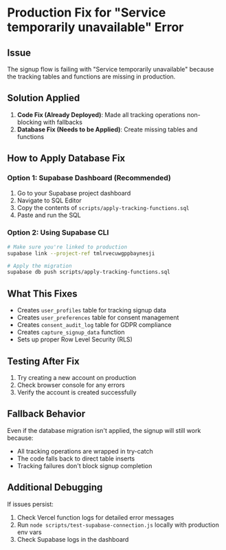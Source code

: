 # Production Fix for "Service temporarily unavailable" Error

## Issue
The signup flow is failing with "Service temporarily unavailable" because the tracking tables and functions are missing in production.

## Solution Applied
1. **Code Fix (Already Deployed)**: Made all tracking operations non-blocking with fallbacks
2. **Database Fix (Needs to be Applied)**: Create missing tables and functions

## How to Apply Database Fix

### Option 1: Supabase Dashboard (Recommended)
1. Go to your Supabase project dashboard
2. Navigate to SQL Editor
3. Copy the contents of `scripts/apply-tracking-functions.sql`
4. Paste and run the SQL

### Option 2: Using Supabase CLI
```bash
# Make sure you're linked to production
supabase link --project-ref tmlrvecuwgppbaynesji

# Apply the migration
supabase db push scripts/apply-tracking-functions.sql
```

## What This Fixes
- Creates `user_profiles` table for tracking signup data
- Creates `user_preferences` table for consent management
- Creates `consent_audit_log` table for GDPR compliance
- Creates `capture_signup_data` function
- Sets up proper Row Level Security (RLS)

## Testing After Fix
1. Try creating a new account on production
2. Check browser console for any errors
3. Verify the account is created successfully

## Fallback Behavior
Even if the database migration isn't applied, the signup will still work because:
- All tracking operations are wrapped in try-catch
- The code falls back to direct table inserts
- Tracking failures don't block signup completion

## Additional Debugging
If issues persist:
1. Check Vercel function logs for detailed error messages
2. Run `node scripts/test-supabase-connection.js` locally with production env vars
3. Check Supabase logs in the dashboard